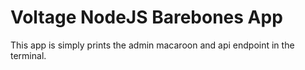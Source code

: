 # Voltage NodeJS Barebones App

This app is simply prints the admin macaroon and api endpoint in the terminal.
